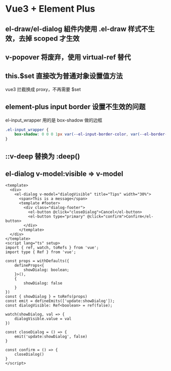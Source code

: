 # Vue3 + Element Plus

## el-draw/el-dialog 組件内使用 .el-draw 样式不生效，去掉 scoped 才生效

## v-popover 将废弃，使用 virtual-ref 替代

## this.$set 直接改为普通对象设置值方法

vue3 拦截换成 proxy，不再需要 $set

## element-plus input border 设置不生效的问题

el-input_wrapper 用的是 box-shadow 做的边框

```scss
.el-input_wrapper {
    box-shadow: 0 0 0 1px var(--el-input-border-color, var(--el-border-color)) inset;
}
```

## ::v-deep 替换为 :deep()

## el-dialog v-model:visible => v-model

```vue
<template>
  <div>
    <el-dialog v-model="dialogVisible" title="Tips" width="30%">
      <span>This is a message</span>
      <template #footer>
        <div class="dialog-footer">
          <el-button @click="closeDialog">Cancel</el-button>
          <el-button type="primary" @click="confirm">Confirm</el-button>
        </div>
      </template>
  </div>
</template>
<script lang="ts" setup>
import { ref, watch, toRefs } from 'vue';
import type { Ref } from 'vue';

const props = withDefaults({
    defineProps<{
        showDialog: boolean;
    }>(),
    {
        showDialog: false
    }
})
const { showDialog } = toRefs(props)
const emit = defineEmits(['update:showDialog']);
const dialogVisible: Ref<boolean> = ref(false);

watch(showDialog, val => {
    dialogVisible.value = val
})

const closeDialog = () => {
    emit('update:showDialog', false)
}

const confirm = () => {
    closeDialog()
}
</script>
```
